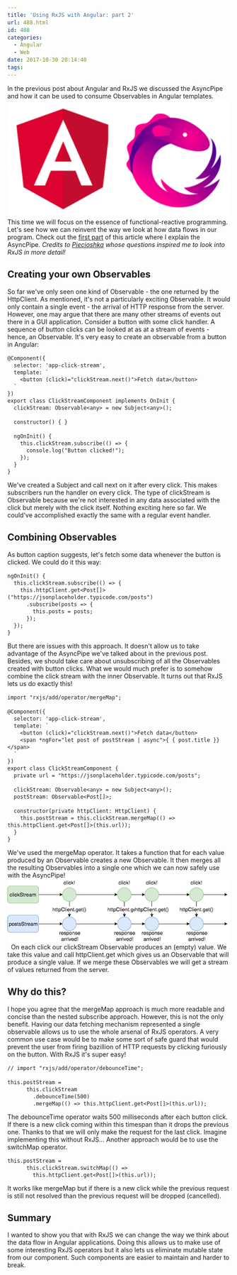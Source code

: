```yaml
---
title: 'Using RxJS with Angular: part 2'
url: 488.html
id: 488
categories:
  - Angular
  - Web
date: 2017-10-30 20:14:40
tags:
---
```


In the previous post about Angular and RxJS we discussed the AsyncPipe and how it can be used to consume Observables in Angular templates. ![](/images/2017/10/angular-rxjs.png) This time we will focus on the essence of functional-reactive programming. Let's see how we can reinvent the way we look at how data flows in our program. Check out the [first part](https://codewithstyle.info/using-rxjs-angular-part-1/) of this article where I explain the AsyncPipe. _Credits to [Piecioshka](https://piecioshka.pl/blog/) whose questions inspired me to look into RxJS in more detail!_

Creating your own Observables
-----------------------------

So far we've only seen one kind of Observable - the one returned by the HttpClient. As mentioned, it's not a particularly exciting Observable. It would only contain a single event - the arrival of HTTP response from the server. However, one may argue that there are many other streams of events out there in a GUI application. Consider a button with some click handler. A sequence of button clicks can be looked at as at a stream of events - hence, an Observable. It's very easy to create an observable from a button in Angular:

    @Component({
      selector: 'app-click-stream',
      template: `
        <button (click)="clickStream.next()">Fetch data</button>
      `
    })
    export class ClickStreamComponent implements OnInit {
      clickStream: Observable<any> = new Subject<any>();
    
      constructor() { }
    
      ngOnInit() {
        this.clickStream.subscribe(() => {
          console.log("Button clicked!");
        });
      }
    }

We've created a Subject and call next on it after every click. This makes subscribers run the handler on every click. The type of clickStream is Observable<any> because we're not interested in any data associated with the click but merely with the click itself. Nothing exciting here so far. We could've accomplished exactly the same with a regular event handler.

Combining Observables
---------------------

As button caption suggests, let's fetch some data whenever the button is clicked. We could do it this way:

    ngOnInit() {
      this.clickStream.subscribe(() => {
        this.httpClient.get<Post[]>("https://jsonplaceholder.typicode.com/posts")
          .subscribe(posts => {
            this.posts = posts;
          });
      });
    }

But there are issues with this approach. It doesn't allow us to take advantage of the AsyncPipe we've talked about in the previous post. Besides, we should take care about unsubscribing of all the Observables created with button clicks. What we would much prefer is to somehow combine the click stream with the inner Observable. It turns out that RxJS lets us do exactly this!

    import "rxjs/add/operator/mergeMap";
    
    @Component({
      selector: 'app-click-stream',
      template: `
        <button (click)="clickStream.next()">Fetch data</button>
        <span *ngFor="let post of postStream | async">{ { post.title }}</span>
      `
    })
    export class ClickStreamComponent {
      private url = "https://jsonplaceholder.typicode.com/posts";
    
      clickStream: Observable<any> = new Subject<any>();
      postStream: Observable<Post[]>;
    
      constructor(private httpClient: HttpClient) {
        this.postStream = this.clickStream.mergeMap(() => this.httpClient.get<Post[]>(this.url));
      }
    }

We've used the mergeMap operator. It takes a function that for each value produced by an Observable creates a new Observable. It then merges all the resulting Observables into a single one which we can now safely use with the AsyncPipe! ![](/images/2017/10/mergeMap.png "mergeMap")   On each click our clickStream Observable produces an (empty) value. We take this value and call httpClient.get which gives us an Observable that will produce a single value. If we merge these Observables we will get a stream of values returned from the server.

Why do this?
------------

I hope you agree that the mergeMap approach is much more readable and concise than the nested subscribe approach. However, this is not the only benefit. Having our data fetching mechanism represented a single observable allows us to use the whole arsenal of RxJS operators. A very common use case would be to make some sort of safe guard that would prevent the user from firing bazillion of HTTP requests by clicking furiously on the button. With RxJS it's super easy!

    // import "rxjs/add/operator/debounceTime";
    
    this.postStream = 
          this.clickStream
            .debounceTime(500)
            .mergeMap(() => this.httpClient.get<Post[]>(this.url));
    

The debounceTime operator waits 500 milliseconds after each button click. If there is a new click coming within this timespan than it drops the previous one. Thanks to that we will only make the request for the last click. Imagine implementing this without RxJS... Another approach would be to use the switchMap operator.

    this.postStream = 
          this.clickStream.switchMap(() => 
            this.httpClient.get<Post[]>(this.url));
    

It works like mergeMap but if there is a new click while the previous request is still not resolved than the previous request will be dropped (cancelled).

Summary
-------

I wanted to show you that with RxJS we can change the way we think about the data flow in Angular applications. Doing this allows us to make use of some interesting RxJS operators but it also lets us eliminate mutable state from our component. Such components are easier to maintain and harder to break.